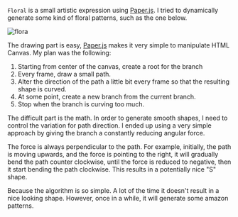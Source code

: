 `Floral` is a small artistic expression using [Paper.js](http://paperjs.org/). I tried to dynamically generate some kind of floral patterns, such as the one below.

![flora](http://res.cloudinary.com/yiou-me/image/upload/v1487981737/front-end/floral-example.png)

The drawing part is easy, [Paper.js](http://paperjs.org/) makes it very simple to manipulate HTML Canvas. My plan was the following:
1. Starting from center of the canvas, create a root for the branch
2. Every frame, draw a small path.
3. Alter the direction of the path a little bit every frame so that the resulting shape is curved.
4. At some point, create a new branch from the current branch.
5. Stop when the branch is curving too much.


The difficult part is the math. In order to generate smooth shapes, I need to control the variation for path direction. I ended up using a very simple approach by giving the branch a constantly reducing angular force.

The force is always perpendicular to the path. For example, initially, the path is moving upwards, and the force is pointing to the right, it will gradually bend the path counter clockwise, until the force is reduced to negative, then it start bending the path clockwise. This results in a potentially nice "S" shape.

Because the algorithm is so simple. A lot of the time it doesn't result in a nice looking shape. However, once in a while, it will generate some amazon patterns.


